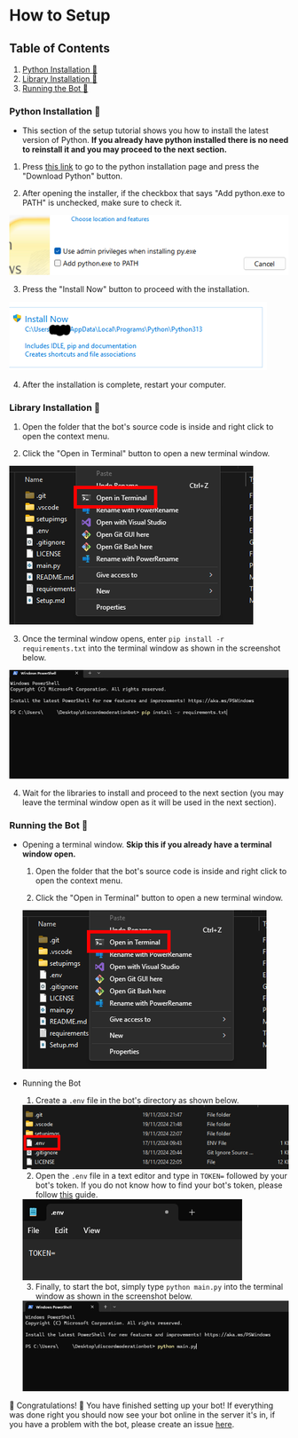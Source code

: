# How to Setup

## Table of Contents

1. [Python Installation :snake:](#python-installation-snake)
2. [Library Installation :memo:](#library-installation-memo)
3. [Running the Bot :robot:](#running-the-bot-robot)


### Python Installation :snake:

- This section of the setup tutorial shows you how to install the latest version of Python. **If you already have python installed there is no need to reinstall it and you may proceed to the next section.**

1. Press [this link](https://www.python.org/downloads/) to go to the python installation page and press the "Download Python" button.

2. After opening the installer, if the checkbox that says "Add python.exe to PATH" is unchecked, make sure to check it.
<img src="/setupimgs/python1.png">

3. Press the "Install Now" button to proceed with the installation.
<img src="/setupimgs/python2.png">

4. After the installation is complete, restart your computer.

### Library Installation :memo:

1. Open the folder that the bot's source code is inside and right click to open the context menu.

2. Click the "Open in Terminal" button to open a new terminal window.
<img src="/setupimgs/library1.png">

3. Once the terminal window opens, enter ``pip install -r requirements.txt`` into the terminal window as shown in the screenshot below.
<img src="/setupimgs/library2.png">

4. Wait for the libraries to install and proceed to the next section (you may leave the terminal window open as it will be used in the next section).


### Running the Bot :robot:

- Opening a terminal window. **Skip this if you already have a terminal window open.**

    1. Open the folder that the bot's source code is inside and right click to open     the context menu.

    2. Click the "Open in Terminal" button to open a new terminal window.
    <img src="/setupimgs/library1.png">


- Running the Bot
    1. Create a ``.env`` file in the bot's directory as shown below.
    
    <img src="/setupimgs/botstart1.png">

    2. Open the ``.env`` file in a text editor and type in ``TOKEN=`` followed by your bot's token. If you do not know how to find your bot's token, please follow [this](https://www.writebots.com/discord-bot-token/) guide.

    <img src="/setupimgs/botstart2.png">

    3. Finally, to start the bot, simply type ``python main.py`` into the terminal window as shown in the screenshot below.

    <img src="/setupimgs/botstart3.png">





🎉 Congratulations! 🎉 You have finished setting up your bot! If everything was done right you should now see your bot online in the server it's in, if you have a problem with the bot, please create an issue [here](https://github.com/JugieNoob/Simple-Discord-Mod-Bot/issues).



